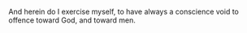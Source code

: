 And herein do I exercise myself, to have always a conscience void to offence toward God, and toward men.
